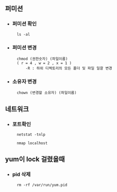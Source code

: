 ## 퍼미션
- ### 퍼미션 확인
        ls -al
- ### 퍼미션 변경
        chmod (권한숫자) (파일이름)
        ( r = 4 , w = 2 , x = 1 )
            -R : 하위 디렉토리의 모든 폴더 및 파일 일괄 변경
- ### 소유자 변경
        chown (변경할 소유자) (파일이름)

## 네트워크
- ### 포트확인
        netstat -tnlp

        nmap localhost

## yum이 lock 걸렸을때
- ### pid 삭제
        rm -rf /var/run/yum.pid